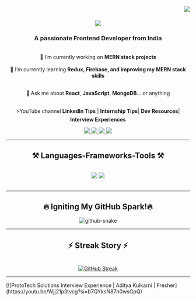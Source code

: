 <img align="right" src="https://visitor-badge.laobi.icu/badge?page_id=Adityakulkarni023.Adityakulkarni023" />

<h1 align="center">
    <img src="https://readme-typing-svg.herokuapp.com/?font=Righteous&size=35&center=true&vCenter=true&width=500&height=70&duration=4000&lines=Hi+There!+👋;+I'm+Aditya+Kulkarni!;" />
</h1>

<h3 align="center"><b>A passionate Frontend Developer from India</b></h3>

<br/>

<div align="center">
🔭 I’m currently working on <b>MERN stack projects</b>
<br/>
<br />
🌱 I’m currently learning <b>Redux, Firebase, and improving my MERN stack skills</b>
<br/>
<br />

 💬 Ask me about <b>React</b>, <b>JavaScript</b>, <b>MongoDB</b>... or anything
<br/>
<br />

 ⚡YouTube channel <b>LinkedIn Tips</b> | <b>Internship Tips</b>| <b>Dev Resources</b>| <b>Interview Experiences</b>
</div>

<div align="center"> 
  <a href="mailto:adityakulkarni023@gmail.com">
    <img src="https://img.shields.io/badge/Gmail-333333?style=for-the-badge&logo=gmail&logoColor=red" />
  </a>
  <a href="https://www.linkedin.com/in/aditya-kulkarni23/" target="_blank">
    <img src="https://img.shields.io/badge/LinkedIn-0077B5?style=for-the-badge&logo=linkedin&logoColor=white" />
  </a>
  <a href="https://adityafolio023.netlify.app/" target="_blank">
    <img src="https://img.shields.io/badge/Portfolio-FF5722?style=for-the-badge&logo=todoist&logoColor=white" />
  </a>
  <a href="https://www.youtube.com/@AdityaKulkarni23" target="_blank">
    <img src="https://img.shields.io/badge/YouTube-FF0000?style=for-the-badge&logo=youtube&logoColor=white" />
  </a>
</div>

<hr/>

<h2 align="center"><b>⚒️ Languages-Frameworks-Tools ⚒️</b></h2>
<br/>
<div align="center">
    <img src="https://skillicons.dev/icons?i=react,bootstrap,html,css,vscode,github,figma,tailwind,git,npm" />
    <img src="https://skillicons.dev/icons?i=nodejs,javascript,typescript,express,firebase,mongodb,mysql" /><br>
</div>
<br/>
<hr/>

<div align="center">
<h2>🔥 <b>Igniting My GitHub Spark!</b>🔥</h2>
    <picture>
  <source media="(prefers-color-scheme: light)" srcset="github-user-contribution.svg" />
  <img alt="github-snake" src="github-snake.svg" />
</picture>
</div>
<hr/>
<h2 align="center"><b>⚡ Streak Story ⚡</b></h2>
<br/>
<div align="center">
<a href="https://git.io/streak-stats"><img src="https://streak-stats.demolab.com?user=AdityaKulkarni023&theme=solarized-light" alt="GitHub Streak" /></a>
</div>
<hr/>
[![ProtoTech Solutions Interview Experience | Aditya Kulkarni | Fresher](https://youtu.be/Wjj21p3tvcg?si=b7QYksN87h0wsGpQ)

